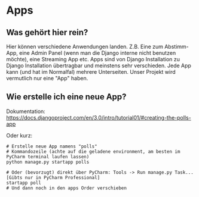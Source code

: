 # Apps
## Was gehört hier rein?
Hier können verschiedene Anwendungen landen.
Z.B. Eine zum Abstimm-App, eine Admin Panel (wenn man die Django interne nicht benutzen möchte), eine Streaming App etc. 
Apps sind von Django Installation zu Django Installation übertragbar und meinstens sehr verschieden. Jede App kann (und hat im Normalfal)
mehrere Unterseiten. Unser Projekt wird vermutlich nur eine "App" haben.

## Wie erstelle ich eine neue App?
Dokumentation: https://docs.djangoproject.com/en/3.0/intro/tutorial01/#creating-the-polls-app

Oder kurz:
```shell script
# Erstelle neue App namens "polls"
# Kommandozeile (achte auf die geladene environment, am besten im PyCharm terminal laufen lassen)
python manage.py startapp polls

# Oder (bevorzugt) direkt über PyCharm: Tools -> Run manage.py Task... [Gibts nur in PyCharm Professional]
startapp poll
# Und dann noch in den apps Order verschieben
``` 
